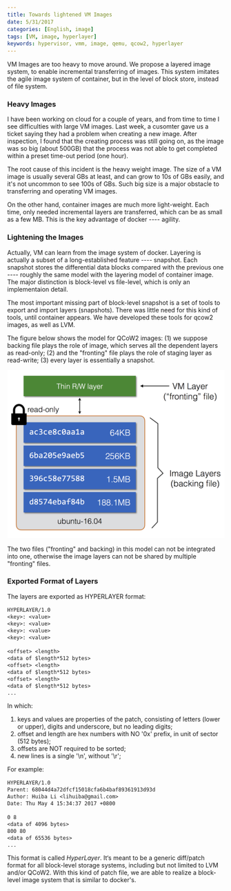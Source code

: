```yaml
---
title: Towards lightened VM Images
date: 5/31/2017
categories: [English, image]
tags: [VM, image, hyperlayer]
keywords: hypervisor, vmm, image, qemu, qcow2, hyperlayer
---
```


VM Images are too heavy to move around. We propose a layered image
system, to enable incremental transferring of images. This system
imitates the agile image system of container, but in the level of 
block store, instead of file system. 

<!--more-->

### Heavy Images

I have been working on cloud for a couple of years, and from time
to time I see difficulties with large VM images. Last week, a cusomter
gave us a ticket saying they had a problem when creating a new image.
After inspection, I found that the creating process was still going
on, as the image was so big (about 500GB) that the process was not
able to get completed within a preset time-out period (one hour).

The root cause of this incident is the heavy weight image. The size of
a VM image is usually several GBs at least, and can grow to 10s of GBs
easily, and it's not uncommon to see 100s of GBs. Such big size is a
major obstacle to transferring and operating VM images.

On the other hand, container images are much more light-weight. Each
time, only needed incremental layers are transferred, which can be as
small as a few MB. This is the key advantage of docker ---- agility.

### Lightening the Images

Actually, VM can learn from the image system of docker. Layering is 
actually a subset of a long-established feature ---- snapshot. Each
snapshot stores the differential data blocks compared with the previous
one ---- roughly the same model with the layering model of 
container image. The major distinction is block-level vs file-level,
which is only an implementaion detail.

The most important missing part of block-level snapshot is a set of tools 
to export and import layers (snapshots). There was little need for
this kind of tools, until container appears. We have developed these
tools for qcow2 images, as well as LVM.

The figure below shows the model for QCoW2 images: 
(1) we suppose backing file plays the role of image, which serves all 
    the dependent layers as read-only; 
(2) and the "fronting" file plays the role of staging layer as read-write; 
(3) every layer is essentially a snapshot.

![Layered Image](/images/layered-image.png)

The two files ("fronting" and backing) in this model can not be 
integrated into one, otherwise the image layers can not be shared by 
multiple "fronting" files.

### Exported Format of Layers

The layers are exported as HYPERLAYER format:

```
HYPERLAYER/1.0
<key>: <value>
<key>: <value>
<key>: <value>
<key>: <value>

<offset> <length>
<data of $length*512 bytes>
<offset> <length>
<data of $length*512 bytes>
<offset> <length>
<data of $length*512 bytes>
...

```
In which:

1. keys and values are properties of the patch, consisting of letters (lower or 
upper), digits and underscore, but no leading digits;
2. offset and length are hex numbers with NO '0x' prefix, in unit of sector (512 bytes);
3. offsets are NOT required to be sorted;
4. new lines is a single '\n', without '\r';

For example:

```
HYPERLAYER/1.0
Parent: 68044d4a72dfcf15018cfa6b4baf89361913d93d
Author: Huiba Li <lihuiba@gmail.com>
Date: Thu May 4 15:34:37 2017 +0800 

0 8
<data of 4096 bytes>
800 80
<data of 65536 bytes>
...
```

This format is called *HyperLayer*. It‘s meant to be a generic diff/patch format 
for all block-level storage systems, including but not limited to LVM and/or QCoW2. 
With this kind of patch file, we are able to realize a block-level image system 
that is similar to docker's.




